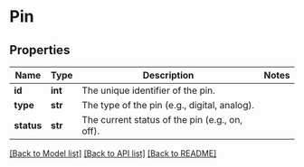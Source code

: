 # Pin

## Properties
Name | Type | Description | Notes
------------ | ------------- | ------------- | -------------
**id** | **int** | The unique identifier of the pin. | 
**type** | **str** | The type of the pin (e.g., digital, analog). | 
**status** | **str** | The current status of the pin (e.g., on, off). | 

[[Back to Model list]](../README.md#documentation-for-models) [[Back to API list]](../README.md#documentation-for-api-endpoints) [[Back to README]](../README.md)

